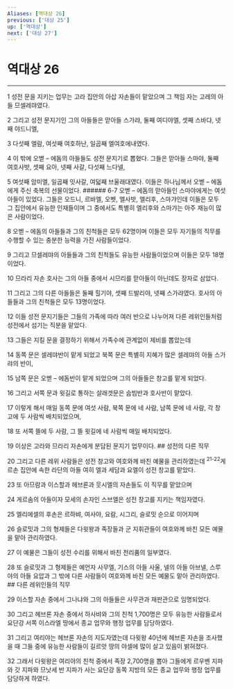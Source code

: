 ```yaml
---
Aliases: [역대상 26]
previous: ['대상 25']
up: ['역대상']
next: ['대상 27']
---
```

# 역대상 26

***


1 성전 문을 지키는 업무는 고라 집안의 아삽 자손들이 맡았으며 그 책임 자는 고레의 아들 므셀레먀였다. 

2 그리고 성전 문지기인 그의 아들들은 맏아들 스가랴, 둘째 여디야엘, 셋째 스바댜, 넷째 야드니엘, 

3 다섯째 엘람, 여섯째 여호하난, 일곱째 엘여호에내였다. 

4 이 밖에 오벧 – 에돔의 아들들도 성전 문지기로 뽑혔다. 그들은 맏아들 스마야, 둘째 여호사밧, 셋째 요아, 넷째 사갈, 다섯째 느다넬, 

5 여섯째 암미엘, 일곱째 잇사갈, 여덟째 브울래대였다. 이들은 하나님께서 오벧 – 에돔에게 주신 축복의 선물이었다. ###### 6-7 오벧 – 에돔의 맏아들인 스마야에게는 여섯 아들이 있었다. 그들은 오드니, 르바엘, 오벳, 엘사밧, 엘리후, 스마갸인데 이들은 모두 그 집안에서 유능한 인재들이며 그 중에서도 특별히 엘리후와 스마갸는 아주 재능이 많은 사람이었다. 

8 오벧 – 에돔의 아들들과 그의 친척들은 모두 62명이며 이들은 모두 자기들의 직무를 수행할 수 있는 충분한 능력을 가진 사람들이었다. 

9 그리고 므셀레먀의 아들들과 그의 친척들도 유능한 사람들이었으며 이들은 모두 18명이었다. 

10 므라리 자손 호사는 그의 아들 중에서 시므리를 맏아들이 아닌데도 장자로 삼았다. 

11 그리고 그의 다른 아들들은 둘째 힐기야, 셋째 드발리야, 넷째 스가랴였다. 호사의 아들들과 그의 친척들은 모두 13명이었다. 

12 이들 성전 문지기들은 그들의 가족에 따라 여러 반으로 나누어져 다른 레위인들처럼 성전에서 섬기는 직분을 맡았다. 

13 그들은 지킬 문을 결정하기 위해서 가족수에 관계없이 제비를 뽑았는데 

14 동쪽 문은 셀레먀반이 맡게 되었고 북쪽 문은 특별히 지혜가 많은 셀레먀의 아들 스가랴의 반이, 

15 남쪽 문은 오벧 – 에돔반이 맡게 되었으며 그의 아들들은 창고를 맡게 되었다. 

16 그리고 서쪽 문과 윗길로 통하는 살래겟문은 숩빔반과 호사반이 맡았다. 

17 이렇게 해서 매일 동쪽 문에 여섯 사람, 북쪽 문에 네 사람, 남쪽 문에 네 사람, 각 창고에 두 사람씩 배치되었으며, 

18 또 서쪽 뜰에 두 사람, 그 뜰 윗길에 네 사람씩 매일 배치되었다. 

19 이상은 고라와 므라리 자손에게 분담된 문지기 업무이다. ## 성전의 다른 직무 

20 그리고 다른 레위 사람들은 성전 창고와 여호와께 바친 예물을 관리하였는데 <sup class="versenum">21-22</sup>게르손 집안에 속한 라단의 아들 여히 엘과 세담과 요엘이 성전 창고를 맡았다. 

23 또 아므람과 이스할과 헤브론과 웃시엘의 자손들도 이 직무를 맡았으며 

24 게르솜의 아들이자 모세의 손자인 스브엘은 성전 창고를 지키는 책임자였다. 

25 엘리에셀의 후손은 르하뱌, 여사야, 요람, 시그리, 슬로밋 순으로 이어지며 

26 슬로밋과 그의 형제들은 다윗왕과 족장들과 군 지휘관들이 여호와께 바친 모든 예물을 맡아 관리하였다. 

27 이 예물은 그들이 성전 수리를 위해서 바친 전리품의 일부였다. 

28 또 슬로밋과 그 형제들은 예언자 사무엘, 기스의 아들 사울, 넬의 아들 아브넬, 스루야의 아들 요압과 그 밖에 다른 사람들이 여호와께 바친 모든 예물도 맡아 관리하였다. ## 다른 레위인들의 직무 

29 이스할 자손 중에서 그나냐와 그의 아들들은 사무관과 재판관으로 임명되었다. 

30 그리고 헤브론 자손 중에서 하사뱌와 그의 친척 1,700명은 모두 유능한 사람들로서 요단강 서쪽 이스라엘 땅에서 종교 업무와 행정 업무를 담당하였다. 

31 그리고 여리야는 헤브론 자손의 지도자였는데 다윗왕 40년에 헤브론 자손을 조사했을 때 그들 중에 유능한 사람들이 길르앗 땅의 야셀에 많이 살고 있음이 밝혀졌다. 

32 그래서 다윗왕은 여리야의 친척 중에서 족장 2,700명을 뽑아 그들에게 르우벤 지파와 갓 지파와 므낫세 반 지파가 사는 요단강 동쪽 지방의 모든 종교 업무와 행정 업무를 담당하게 하였다.
